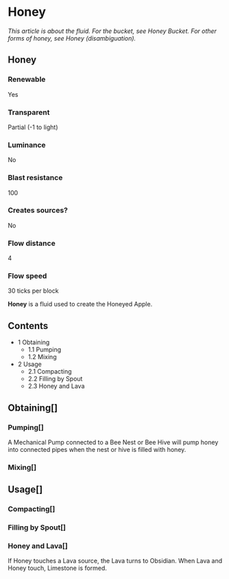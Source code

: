 # Honey

*This article is about the fluid. For the bucket, see Honey Bucket. For other forms of honey, see Honey (disambiguation).*

## Honey

### Renewable

Yes

### Transparent

Partial (-1 to light)

### Luminance

No

### Blast resistance

100

### Creates sources?

No

### Flow distance

4

### Flow speed

30 ticks per block

**Honey** is a fluid used to create the Honeyed Apple.

## Contents

- 1 Obtaining
    - 1.1 Pumping
    - 1.2 Mixing
- 2 Usage
    - 2.1 Compacting
    - 2.2 Filling by Spout
    - 2.3 Honey and Lava

## Obtaining[]

### Pumping[]

A Mechanical Pump connected to a Bee Nest or Bee Hive will pump honey into connected pipes when the nest or hive is filled with honey.

### Mixing[]

## Usage[]

### Compacting[]

### Filling by Spout[]

### Honey and Lava[]

If Honey touches a Lava source, the Lava turns to Obsidian. When Lava and Honey touch, Limestone is formed.